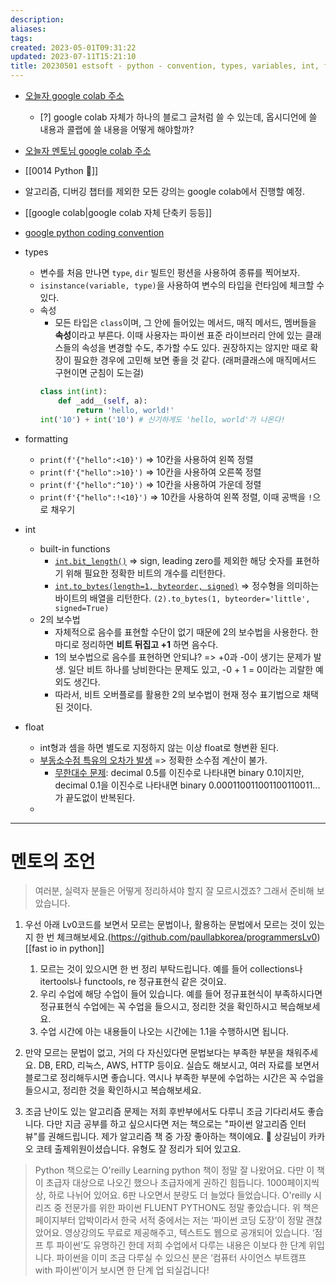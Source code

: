 ```yaml
---
description:
aliases: 
tags: 
created: 2023-05-01T09:31:22
updated: 2023-07-11T15:21:10
title: 20230501 estsoft - python - convention, types, variables, int, float
---
```

- [오늘자 google colab 주소](https://colab.research.google.com/drive/1gxoD01mjta80MkTOlrei1BHSUI0_k9-R?usp=sharing)
	- [?] google colab 자체가 하나의 블로그 글처럼 쓸 수 있는데, 옵시디언에 쓸 내용과 콜랩에 쓸 내용을 어떻게 해야할까?
- [오늘자 멘토님 google colab 주소](https://colab.research.google.com/drive/1IRa8nYwM2HtkzlNJGBlavWK96kffytm_?usp=sharing)
- [[0014 Python 🐍]]
- 알고리즘, 디버깅 챕터를 제외한 모든 강의는 google colab에서 진행할 예정.
- [[google colab|google colab 자체 단축키 등등]]
- [google python coding convention](https://google.github.io/styleguide/pyguide.html)
- types
	- 변수를 처음 만나면 `type`, `dir` 빌트인 펑션을 사용하여 종류를 찍어보자.
	- `isinstance(variable, type)`을 사용하여 변수의 타입을 런타임에 체크할 수 있다.
	- 속성
		- 모든 타입은 `class`이며, 그 안에 들어있는 메서드, 매직 메서드, 멤버들을 **속성**이라고 부른다. 이때 사용자는 파이썬 표준 라이브러리 안에 있는 클래스들의 속성을 변경할 수도, 추가할 수도 있다. 권장하지는 않지만 때로 확장이 필요한 경우에 고민해 보면 좋을 것 같다. (래퍼클래스에 매직메서드 구현이면 군침이 도는걸)
		```python
		class int(int):
			def _add__(self, a):
				return 'hello, world!'
		int('10') + int('10') # 신기하게도 'hello, world'가 나온다!
		```
- formatting
	- `print(f'{"hello":<10}')` => 10칸을 사용하여 왼쪽 정렬
	- `print(f'{"hello":>10}')` => 10칸을 사용하여 오른쪽 정렬
	- `print(f'{"hello":^10}')` => 10칸을 사용하여 가운데 정렬
	- `print(f'{"hello":!<10}')` => 10칸을 사용하여 왼쪽 정렬, 이때 공백을 `!`으로 채우기

- int
	- built-in functions
		- [`int.bit_length()`](https://docs.python.org/3/library/stdtypes.html?highlight=bit_length#int.bit_length) => sign, leading zero를 제외한 해당 숫자를 표현하기 위해 필요한 정확한 비트의 개수를 리턴한다.
		- [`int.to_bytes(length=1, byteorder, signed)`](https://docs.python.org/3/library/stdtypes.html?highlight=bit_length#int.bit_length) => 정수형을 의미하는 바이트의 배열을 리턴한다. `(2).to_bytes(1, byteorder='little', signed=True)` 
	- 2의 보수법
		- 자체적으로 음수를 표현할 수단이 없기 때문에 2의 보수법을 사용한다. 한 마디로 정리하면 **비트 뒤집고 +1** 하면 음수다.
		- 1의 보수법으로 음수를 표현하면 안되냐? => +0과 -0이 생기는 문제가 발생. 일단 비트 하나를 낭비한다는 문제도 있고, -0 + 1 = 0이라는 괴랄한 예외도 생긴다. 
		- 따라서, 비트 오버플로를 활용한 2의 보수법이 현재 정수 표기법으로 채택된 것이다.
- float
	- int형과 셈을 하면 별도로 지정하지 않는 이상 float로 형변환 된다.
	- [부동소수점 특유의 오차가 발생](https://docs.python.org/ko/3/tutorial/floatingpoint.html) => 정확한 소수점 계산이 불가. 
		- [무한대수 문제](https://www.notion.so/5f34f21bf9a34015b170e7afd7da9593): decimal 0.5를 이진수로 나타내면 binary 0.1이지만, decimal 0.1을 이진수로 나타내면 binary 0.000110011001100110011... 가 끝도없이 반복된다. 
	- 

---
# 멘토의 조언

>여러분, 실력자 분들은 어떻게 정리하셔야 할지 잘 모르시겠죠? 그래서 준비해 보았습니다.

1. 우선 아래 Lv0코드를 보면서 모르는 문법이나, 활용하는 문법에서 모르는 것이 있는지 한 번 체크해보세요.(https://github.com/paullabkorea/programmersLv0) [[fast io in python]]
	1. 모르는 것이 있으시면 한 번 정리 부탁드립니다. 예를 들어 collections나 itertools나 functools, re 정규표현식 같은 것이요. 
	2. 우리 수업에 해당 수업이 들어 있습니다. 예를 들어 정규표현식이 부족하시다면 정규표현식 수업에는 꼭 수업을 들으시고, 정리한 것을 확인하시고 복습해보세요.
	3. 수업 시간에 아는 내용들이 나오는 시간에는 1.1을 수행하시면 됩니다.

2. 만약 모르는 문법이 없고, 거의 다 자신있다면 문법보다는 부족한 부분을 채워주세요. DB, ERD, 리눅스, AWS, HTTP 등이요. 실습도 해보시고, 여러 자료를 보면서 블로그로 정리해두시면 좋습니다. 역시나 부족한 부분에 수업하는 시간은 꼭 수업을 들으시고, 정리한 것을 확인하시고 복습해보세요.

3. 조금 난이도 있는 알고리즘 문제는 저희 후반부에서도 다루니 조금 기다리셔도 좋습니다. 다만 지금 공부를 하고 싶으시다면 저는 책으로는 "파이썬 알고리즘 인터뷰"를 권해드립니다. 제가 알고리즘 책 중 가장 좋아하는 책이에요. 🙂 상길님이 카카오 코테 출제위원이셨습니다. 유형도 잘 정리가 되어 있고요.



> Python 책으로는 O'reilly Learning python 책이 정말 잘 나왔어요. 다만 이 책이 초급자 대상으로 나오긴 했으나 초급자에게 권하긴 힘듭니다. 1000페이지씩 상, 하로 나뉘어 있어요. 6판 나오면서 분량도 더 늘었다 들었습니다. O'reilly 시리즈 중 전문가를 위한 파이썬 FLUENT PYTHON도 정말 좋았습니다. 위 책은 페이지부터 압박이라서 한국 서적 중에서는 저는 ‘파이썬 코딩 도장’이 정말 괜찮았어요. 영상강의도 무료로 제공해주고, 텍스트도 웹으로 공개되어 있습니다. ‘점프 투 파이썬’도 유명하긴 한데 저희 수업에서 다루는 내용은 이보다 한 단계 위입니다. 파이썬을 이미 조금 다루실 수 있으신 분은 ‘컴퓨터 사이언스 부트캠프 with 파이썬’이거 보시면 한 단계 업 되실겁니다!